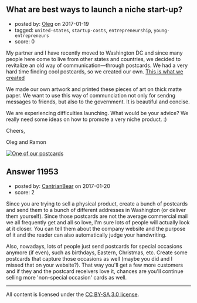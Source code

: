 ## What are best ways to launch a niche start-up?

- posted by: [Oleg](https://stackexchange.com/users/10068979/oleg) on 2017-01-19
- tagged: `united-states`, `startup-costs`, `entrepreneurship`, `young-entrepreneurs`
- score: 0

<p>My partner and I have recently moved to Washington DC and since many people here come to live from other states and countries, we decided to revitalize an old way of communication—through postcards. We had a very hard time finding cool postcards, so we created our own. <a href="https://www.monumentalpost.com/" rel="nofollow noreferrer">This is what we created</a></p>

<p>We made our own artwork and printed these pieces of art on thick matte paper. We want to use this way of communciation not only for sendng messages to friends, but also to the government. It is beautiful and concise.</p>

<p>We are experiencing difficulties launching. What would be your advice? We really need some ideas on how to promote a very niche product. :)</p>

<p>Cheers,</p>

<p>Oleg and Ramon</p>

<p><a href="https://i.stack.imgur.com/QpraD.jpg" rel="nofollow noreferrer"><img src="https://i.stack.imgur.com/QpraD.jpg" alt="One of our postcards"></a></p>



## Answer 11953

- posted by: [CantrianBear](https://stackexchange.com/users/3131350/cantrianbear) on 2017-01-20
- score: 2

<p>Since you are trying to sell a physical product, create a bunch of postcards and send them to a bunch of different addresses in Washington (or deliver them yourself). Since those postcards are not the average commercial mail we all frequently get and all so love, I'm sure lots of people will actually look at it closer. You can tell them about the company website and the purpose of it and the reader can also automatically judge your handwriting. </p>

<p>Also, nowadays, lots of people just send postcards for special occasions anymore (if even), such as birthdays, Eastern, Christmas, etc. Create some postcards that capture those occasions as well (maybe you did and I missed that on your website?). That way you'll get a few more customers and if they and the postcard receivers love it, chances are you'll continue selling more 'non-special occasion' cards as well.</p>




---

All content is licensed under the [CC BY-SA 3.0 license](https://creativecommons.org/licenses/by-sa/3.0/).
